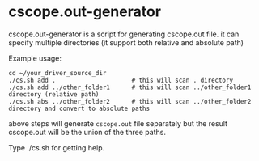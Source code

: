 # cscope.out-generator

cscope.out-generator is a script for generating cscope.out file.
it can specify multiple directories (it support both relative and absolute path)

Example usage:

	cd ~/your_driver_source_dir
	./cs.sh add .                     # this will scan . directory 
	./cs.sh add ../other_folder1      # this will scan ../other_folder1 directory (relative path)
	./cs.sh abs ../other_folder2      # this will scan ../other_folder2 directory and convert to absolute paths
	
above steps will generate `cscope.out` file separately but the result cscope.out will be the union of the three paths.

Type ./cs.sh for getting help.
